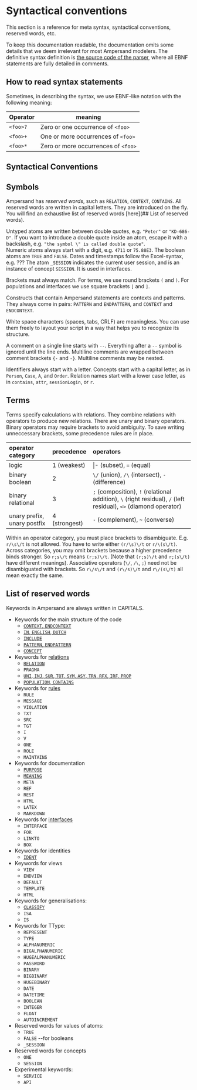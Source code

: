 # Syntactical conventions

This section is a reference for meta syntax, syntactical conventions, reserved words, etc.

To keep this documentation readable, the documentation omits some details that we deem irrelevant for most Ampersand modelers. The definitive syntax definition is [the source code of the parser](https://github.com/AmpersandTarski/Ampersand/blob/master/src/Ampersand/Input/ADL1/Parser.hs), where all EBNF statements are fully detailed in comments.

## How to read syntax statements

Sometimes, in describing the syntax, we use EBNF-like notation with the following meaning:

| Operator | meaning                             |
| -------- | ----------------------------------- |
| `<foo>?` | Zero or one occurrence of `<foo>`   |
| `<foo>+` | One or more occurrences of `<foo>`  |
| `<foo>*` | Zero or more occurrences of `<foo>` |

## Syntactical Conventions

## Symbols

Ampersand has _reserved words_, such as `RELATION`, `CONTEXT`, `CONTAINS`. All reserved words are written in capital letters. They are introduced on the fly. You will find an exhaustive list of reserved words [here](## List of reserved words).

Untyped atoms are written between double quotes, e.g. `"Peter"` or `"KD-686-D"`. If you want to introduce a double quote inside an atom, escape it with a backslash, e.g. `"the symbol \" is called double quote"`.  
Numeric atoms always start with a digit, e.g. `4711` or `75.88E3`. The boolean atoms are `TRUE` and `FALSE`. Dates and timestamps follow the Excel-syntax, e.g. ??? The atom `_SESSION` indicates the current user session, and is an instance of concept `SESSION`. It is used in interfaces.

Brackets must always match. For terms, we use round brackets `(` and `)`. For populations and interfaces we use square brackets `[` and `]`.

Constructs that contain Ampersand statements are contexts and patterns. They always come in pairs: `PATTERN` and `ENDPATTERN`, and `CONTEXT` and `ENDCONTEXT`.

White space characters \(spaces, tabs, CRLF\) are meaningless. You can use them freely to layout your script in a way that helps you to recognize its structure.

A comment on a single line starts with `--`. Everything after a `--` symbol is ignored until the line ends. Multiline comments are wrapped between comment brackets `{-` and `-}`. Multiline comments may be nested.

Identifiers always start with a letter. Concepts start with a capital letter, as in `Person`, `Case`, `A`, and `Order`. Relation names start with a lower case letter, as in `contains`, `attr`, `sessionLogin`, or `r`.

## Terms

Terms specify calculations with relations. They combine relations with operators to produce new relations. There are unary and binary operators. Binary operators may require brackets to avoid ambiguity. To save writing unneccessary brackets, some precedence rules are in place.

| operator category           | precedence      | operators                                                                                                                  |
| :-------------------------- | :-------------- | :------------------------------------------------------------------------------------------------------------------------- |
| logic                       | 1 \(weakest\)   | \|- \(subset\), `=` \(equal\)                                                                                              |
| binary boolean              | 2               | `\/` \(union\), `/\` \(intersect\), `-` \(difference\)                                                                     |
| binary relational           | 3               | `;` \(composition\), `!` \(relational addition\), `\` \(right residual\), `/` \(left residual\), `<>` \(diamond operator\) |
| unary prefix, unary postfix | 4 \(strongest\) | `-` \(complement\), `~` \(converse\)                                                                                       |

Within an operator category, you must place brackets to disambiguate. E.g. `r/\s\/t` is not allowed. You have to write either `(r/\s)\/t` or `r/\(s\/t)`. Across categories, you may omit brackets because a higher precedence binds stronger. So `r;s\/t` means `(r;s)\/t`. \(Note that `(r;s)\/t` and `r;(s\/t)` have different meanings\). Associative operators \(`\/`, `/\`, `;`\) need not be disambiguated with brackets. So `r\/s\/t` and `(r\/s)\/t` and `r\/(s\/t)` all mean exactly the same.

## List of reserved words

Keywords in Ampersand are always written in CAPITALS.

- Keywords for the main structure of the code
  - [`CONTEXT`, `ENDCONTEXT`](./syntax-of-ampersand#the-context-statement)
  - [`IN`, `ENGLISH`, `DUTCH`](./syntax-of-ampersand#language-support)
  - [`INCLUDE`](./syntax-of-ampersand#the-include-statement)
  - [`PATTERN`, `ENDPATTERN`](./syntax-of-ampersand#the-pattern-statement)
  - [`CONCEPT`](./syntax-of-ampersand#the-concept-statement)
- Keywords for [relations](./syntax-of-ampersand#the-relation-statement)
  - [`RELATION`](./syntax-of-ampersand#the-relation-statement)
  - `PRAGMA`
  - [`UNI`, `INJ`, `SUR`, `TOT`, `SYM`, `ASY`, `TRN`, `RFX`, `IRF`, `PROP`](../modeling/properties#properties)
  - [`POPULATION`, `CONTAINS`](./syntax-of-ampersand#the-population-statement)
- Keywords for [rules](./syntax-of-ampersand#the-rule-statement)
  - `RULE`
  - `MESSAGE`
  - `VIOLATION`
  - `TXT`
  - `SRC`
  - `TGT`
  - `I`
  - `V`
  - `ONE`
  - `ROLE`
  - `MAINTAINS`
- Keywords for documentation
  - [`PURPOSE`](./syntax-of-ampersand#the-purpose-statement)
  - [`MEANING`](./syntax-of-ampersand#the-meaning-sub-statement)
  - `META`
  - `REF`
  - `REST`
  - `HTML`
  - `LATEX`
  - `MARKDOWN`
- Keywords for [interfaces](./interfaces.md)
  - `INTERFACE`
  - `FOR`
  - `LINKTO`
  - `BOX`
- Keywords for identities
  - [`IDENT`](./syntax-of-ampersand#the-ident-statement)
- Keywords for views
  - `VIEW`
  - `ENDVIEW`
  - `DEFAULT`
  - `TEMPLATE`
  - `HTML`
- Keywords for generalisations:
  - [`CLASSIFY`](./syntax-of-ampersand#the-classify-statement)
  - `ISA`
  - `IS`
- Keywords for TType:
  - `REPRESENT`
  - `TYPE`
  - `ALPHANUMERIC`
  - `BIGALPHANUMERIC`
  - `HUGEALPHANUMERIC`
  - `PASSWORD`
  - `BINARY`
  - `BIGBINARY`
  - `HUGEBINARY`
  - `DATE`
  - `DATETIME`
  - `BOOLEAN`
  - `INTEGER`
  - `FLOAT`
  - `AUTOINCREMENT`
- Reserved words for values of atoms:
  - `TRUE`
  - `FALSE` --for booleans
  - `_SESSION`
- Reserved words for concepts
  - `ONE`
  - `SESSION`
- Experimental keywords:
  - `SERVICE`
  - `API`
